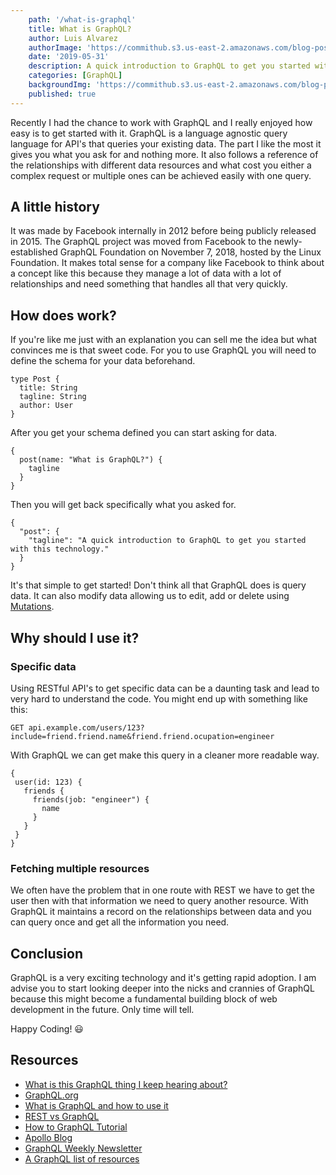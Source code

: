```yaml
---
    path: '/what-is-graphql'
    title: What is GraphQL?
    author: Luis Alvarez
    authorImage: 'https://commithub.s3.us-east-2.amazonaws.com/blog-posts/author/luis.jpg'
    date: '2019-05-31'
    description: A quick introduction to GraphQL to get you started with this technology.
    categories: [GraphQL]
    backgroundImg: 'https://commithub.s3.us-east-2.amazonaws.com/blog-posts/what-is-graphql%3F/cover-image.jpg'
    published: true
---
```


Recently I had the chance to work with GraphQL and I really enjoyed how easy is to get started with it. GraphQL is a language agnostic query language for API's that queries your existing data. The part I like the most it gives you what you ask for and nothing more. It also follows a reference of the relationships with different data resources and what cost you either a complex request or multiple ones can be achieved easily with one query.

## A little history

It was made by Facebook internally in 2012 before being publicly released in 2015. The GraphQL project was moved from Facebook to the newly-established GraphQL Foundation on November 7, 2018, hosted by the Linux Foundation. It makes total sense for a company like Facebook to think about a concept like this because they manage a lot of data with a lot of relationships and need something that handles all that very quickly.

## How does work?

If you're like me just with an explanation you can sell me the idea but what convinces me is that sweet code. For you to use GraphQL you will need to define the schema for your data beforehand.

```
type Post {
  title: String
  tagline: String
  author: User
}
```

After you get your schema defined you can start asking for data.

```
{
  post(name: "What is GraphQL?") {
    tagline
  }
}
```

Then you will get back specifically what you asked for.

```
{
  "post": {
    "tagline": "A quick introduction to GraphQL to get you started with this technology."
  }
}
```

It's that simple to get started! Don't think all that GraphQL does is query data. It can also modify data allowing us to edit, add or delete using <a href="https://graphql.org/learn/queries/" rel="noopener" target="_blank">Mutations</a>.

## Why should I use it?

### Specific data

Using RESTful API's to get specific data can be a daunting task and lead to very hard to understand the code. You might end up with something like this:

```
GET api.example.com/users/123?include=friend.friend.name&friend.friend.ocupation=engineer
```

With GraphQL we can get make this query in a cleaner more readable way.

```
{
 user(id: 123) {
   friends {
     friends(job: "engineer") {
       name
     }
   }
 }
}
```

### Fetching multiple resources

We often have the problem that in one route with REST we have to get the user then with that information we need to query another resource. With GraphQL it maintains a record on the relationships between data and you can query once and get all the information you need.

## Conclusion

GraphQL is a very exciting technology and it's getting rapid adoption. I am advise you to start looking deeper into the nicks and crannies of GraphQL because this might become a fundamental building block of web development in the future. Only time will tell.

Happy Coding! :smiley:

## Resources

* <a href="https://www.freecodecamp.org/news/so-whats-this-graphql-thing-i-keep-hearing-about-baf4d36c20cf/" rel="noopener" target="_blank">What is this GraphQL thing I keep hearing about?</a>
* <a href="https://graphql.org/" rel="noopener" target="_blank">GraphQL.org</a>
* <a href="https://adityasridhar.com/posts/what-is-graphql-and-how-to-use-it" rel="noopener" target="_blank">What is GraphQL and how to use it</a>
* <a href="https://www.moesif.com/blog/technical/graphql/REST-vs-GraphQL-APIs-the-good-the-bad-the-ugly/#" rel="noopener" target="_blank">REST vs GraphQL</a>
* <a href="https://www.howtographql.com/" rel="noopener" target="_blank">How to GraphQL Tutorial</a>
* <a href="https://blog.apollographql.com/" rel="noopener" target="_blank">Apollo Blog</a>
* <a href="https://www.graphqlweekly.com/" rel="noopener" target="_blank">GraphQL Weekly Newsletter</a>
* <a href="https://github.com/chentsulin/awesome-graphql" rel="noopener" target="_blank">A GraphQL list of resources</a>
